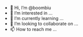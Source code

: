 - 👋 Hi, I’m @boombiu
- 👀 I’m interested in ...
- 🌱 I’m currently learning ...
- 💞️ I’m looking to collaborate on ...
- 📫 How to reach me ...

<!---
boombiu/boombiu is a ✨ special ✨ repository because its `README.md` (this file) appears on your GitHub profile.
You can click the Preview link to take a look at your changes.
--->
